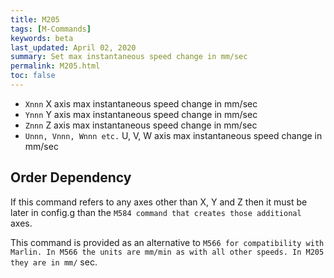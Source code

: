```yaml
---
title: M205
tags: [M-Commands] 
keywords: beta 
last_updated: April 02, 2020 
summary: Set max instantaneous speed change in mm/sec 
permalink: M205.html
toc: false 
---
```



* `Xnnn` X axis max instantaneous speed change in mm/sec
* `Ynnn` Y axis max instantaneous speed change in mm/sec
* `Znnn` Z axis max instantaneous speed change in mm/sec
* `Unnn, Vnnn, Wnnn etc.` U, V, W axis  max instantaneous speed change in mm/sec

## Order Dependency

If this command refers to any axes other than X, Y and Z then it must be later in config.g than the ` M584 command that creates those additional  ` axes.

This command is provided as an alternative to ` M566 for compatibility with Marlin. In M566 the units are mm/min as with all other speeds. In M205 they are in mm/ ` sec.

